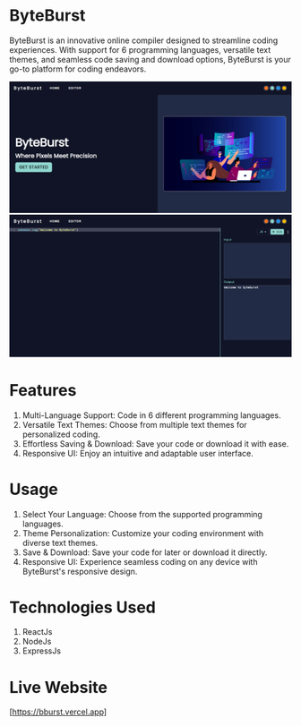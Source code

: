 # ByteBurst
ByteBurst is an innovative online compiler designed to streamline coding experiences. With support for 6 programming languages, versatile text themes, and seamless code saving and download options, ByteBurst is your go-to platform for coding endeavors.

<img src="./src/assets/ByteBurst.png"> 
<img src="./src/assets/ByteBurst2.png">

# Features
1) Multi-Language Support: Code in 6 different programming languages.
2) Versatile Text Themes: Choose from multiple text themes for personalized coding.
3) Effortless Saving & Download: Save your code or download it with ease.
4) Responsive UI: Enjoy an intuitive and adaptable user interface.

# Usage
1) Select Your Language: Choose from the supported programming languages.
2) Theme Personalization: Customize your coding environment with diverse text themes.
3) Save & Download: Save your code for later or download it directly.
4) Responsive UI: Experience seamless coding on any device with ByteBurst's responsive design.

# Technologies Used
1) ReactJs
2) NodeJs
3) ExpressJs

# Live Website
[https://bburst.vercel.app]

